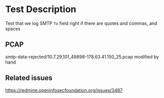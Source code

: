# Test Description

Test that we log SMTP `To` field right if there are quotes and commas, and spaces

## PCAP

smtp-data-rejected/10.7.29.101_49898-178.63.41.150_25.pcap modified by hand

## Related issues

https://redmine.openinfosecfoundation.org/issues/3487
